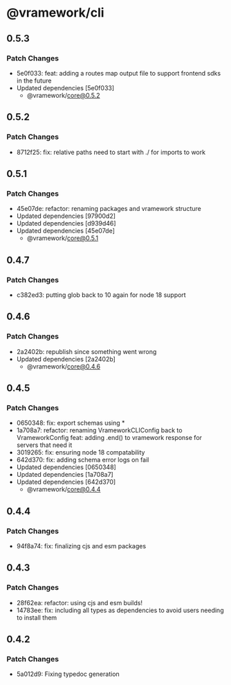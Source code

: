 # @vramework/cli

## 0.5.3

### Patch Changes

- 5e0f033: feat: adding a routes map output file to support frontend sdks in the future
- Updated dependencies [5e0f033]
  - @vramework/core@0.5.2

## 0.5.2

### Patch Changes

- 8712f25: fix: relative paths need to start with ./ for imports to work

## 0.5.1

### Patch Changes

- 45e07de: refactor: renaming packages and vramework structure
- Updated dependencies [97900d2]
- Updated dependencies [d939d46]
- Updated dependencies [45e07de]
  - @vramework/core@0.5.1

## 0.4.7

### Patch Changes

- c382ed3: putting glob back to 10 again for node 18 support

## 0.4.6

### Patch Changes

- 2a2402b: republish since something went wrong
- Updated dependencies [2a2402b]
  - @vramework/core@0.4.6

## 0.4.5

### Patch Changes

- 0650348: fix: export schemas using \*
- 1a708a7: refactor: renaming VrameworkCLIConfig back to VrameworkConfig
  feat: adding .end() to vramework response for servers that need it
- 3019265: fix: ensuring node 18 compatability
- 642d370: fix: adding schema error logs on fail
- Updated dependencies [0650348]
- Updated dependencies [1a708a7]
- Updated dependencies [642d370]
  - @vramework/core@0.4.4

## 0.4.4

### Patch Changes

- 94f8a74: fix: finalizing cjs and esm packages

## 0.4.3

### Patch Changes

- 28f62ea: refactor: using cjs and esm builds!
- 14783ee: fix: including all types as dependencies to avoid users needing to install them

## 0.4.2

### Patch Changes

- 5a012d9: Fixing typedoc generation
